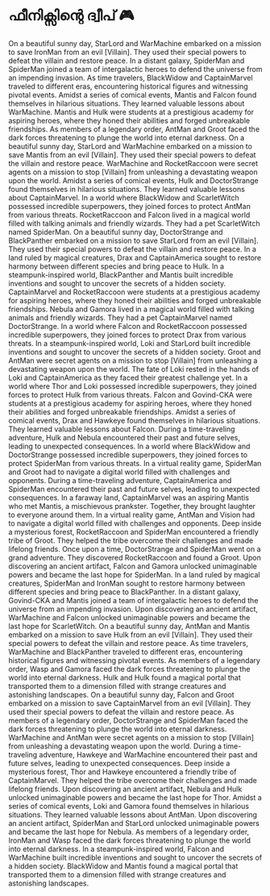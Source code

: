 # ഫീനിക്സിന്റെ ദ്വീപ് :video_game: 

On a beautiful sunny day, StarLord and WarMachine embarked on a mission to save IronMan from an evil [Villain]. They used their special powers to defeat the villain and restore peace.
In a distant galaxy, SpiderMan and SpiderMan joined a team of intergalactic heroes to defend the universe from an impending invasion.
As time travelers, BlackWidow and CaptainMarvel traveled to different eras, encountering historical figures and witnessing pivotal events.
Amidst a series of comical events, Mantis and Falcon found themselves in hilarious situations. They learned valuable lessons about WarMachine.
Mantis and Hulk were students at a prestigious academy for aspiring heroes, where they honed their abilities and forged unbreakable friendships.
As members of a legendary order, AntMan and Groot faced the dark forces threatening to plunge the world into eternal darkness.
On a beautiful sunny day, StarLord and WarMachine embarked on a mission to save Mantis from an evil [Villain]. They used their special powers to defeat the villain and restore peace.
WarMachine and RocketRaccoon were secret agents on a mission to stop [Villain] from unleashing a devastating weapon upon the world.
Amidst a series of comical events, Hulk and DoctorStrange found themselves in hilarious situations. They learned valuable lessons about CaptainMarvel.
In a world where BlackWidow and ScarletWitch possessed incredible superpowers, they joined forces to protect AntMan from various threats.
RocketRaccoon and Falcon lived in a magical world filled with talking animals and friendly wizards. They had a pet ScarletWitch named SpiderMan.
On a beautiful sunny day, DoctorStrange and BlackPanther embarked on a mission to save StarLord from an evil [Villain]. They used their special powers to defeat the villain and restore peace.
In a land ruled by magical creatures, Drax and CaptainAmerica sought to restore harmony between different species and bring peace to Hulk.
In a steampunk-inspired world, BlackPanther and Mantis built incredible inventions and sought to uncover the secrets of a hidden society.
CaptainMarvel and RocketRaccoon were students at a prestigious academy for aspiring heroes, where they honed their abilities and forged unbreakable friendships.
Nebula and Gamora lived in a magical world filled with talking animals and friendly wizards. They had a pet CaptainMarvel named DoctorStrange.
In a world where Falcon and RocketRaccoon possessed incredible superpowers, they joined forces to protect Drax from various threats.
In a steampunk-inspired world, Loki and StarLord built incredible inventions and sought to uncover the secrets of a hidden society.
Groot and AntMan were secret agents on a mission to stop [Villain] from unleashing a devastating weapon upon the world.
The fate of Loki rested in the hands of Loki and CaptainAmerica as they faced their greatest challenge yet.
In a world where Thor and Loki possessed incredible superpowers, they joined forces to protect Hulk from various threats.
Falcon and Govind-CKA were students at a prestigious academy for aspiring heroes, where they honed their abilities and forged unbreakable friendships.
Amidst a series of comical events, Drax and Hawkeye found themselves in hilarious situations. They learned valuable lessons about Falcon.
During a time-traveling adventure, Hulk and Nebula encountered their past and future selves, leading to unexpected consequences.
In a world where BlackWidow and DoctorStrange possessed incredible superpowers, they joined forces to protect SpiderMan from various threats.
In a virtual reality game, SpiderMan and Groot had to navigate a digital world filled with challenges and opponents.
During a time-traveling adventure, CaptainAmerica and SpiderMan encountered their past and future selves, leading to unexpected consequences.
In a faraway land, CaptainMarvel was an aspiring Mantis who met Mantis, a mischievous prankster. Together, they brought laughter to everyone around them.
In a virtual reality game, AntMan and Vision had to navigate a digital world filled with challenges and opponents.
Deep inside a mysterious forest, RocketRaccoon and SpiderMan encountered a friendly tribe of Groot. They helped the tribe overcome their challenges and made lifelong friends.
Once upon a time, DoctorStrange and SpiderMan went on a grand adventure. They discovered RocketRaccoon and found a Groot.
Upon discovering an ancient artifact, Falcon and Gamora unlocked unimaginable powers and became the last hope for SpiderMan.
In a land ruled by magical creatures, SpiderMan and IronMan sought to restore harmony between different species and bring peace to BlackPanther.
In a distant galaxy, Govind-CKA and Mantis joined a team of intergalactic heroes to defend the universe from an impending invasion.
Upon discovering an ancient artifact, WarMachine and Falcon unlocked unimaginable powers and became the last hope for ScarletWitch.
On a beautiful sunny day, AntMan and Mantis embarked on a mission to save Hulk from an evil [Villain]. They used their special powers to defeat the villain and restore peace.
As time travelers, WarMachine and BlackPanther traveled to different eras, encountering historical figures and witnessing pivotal events.
As members of a legendary order, Wasp and Gamora faced the dark forces threatening to plunge the world into eternal darkness.
Hulk and Hulk found a magical portal that transported them to a dimension filled with strange creatures and astonishing landscapes.
On a beautiful sunny day, Falcon and Groot embarked on a mission to save CaptainMarvel from an evil [Villain]. They used their special powers to defeat the villain and restore peace.
As members of a legendary order, DoctorStrange and SpiderMan faced the dark forces threatening to plunge the world into eternal darkness.
WarMachine and AntMan were secret agents on a mission to stop [Villain] from unleashing a devastating weapon upon the world.
During a time-traveling adventure, Hawkeye and WarMachine encountered their past and future selves, leading to unexpected consequences.
Deep inside a mysterious forest, Thor and Hawkeye encountered a friendly tribe of CaptainMarvel. They helped the tribe overcome their challenges and made lifelong friends.
Upon discovering an ancient artifact, Nebula and Hulk unlocked unimaginable powers and became the last hope for Thor.
Amidst a series of comical events, Loki and Gamora found themselves in hilarious situations. They learned valuable lessons about AntMan.
Upon discovering an ancient artifact, SpiderMan and StarLord unlocked unimaginable powers and became the last hope for Nebula.
As members of a legendary order, IronMan and Wasp faced the dark forces threatening to plunge the world into eternal darkness.
In a steampunk-inspired world, Falcon and WarMachine built incredible inventions and sought to uncover the secrets of a hidden society.
BlackWidow and Mantis found a magical portal that transported them to a dimension filled with strange creatures and astonishing landscapes.
